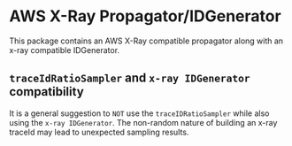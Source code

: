 # AWS X-Ray Propagator/IDGenerator

This package contains an AWS X-Ray compatible propagator along
with an x-ray compatible IDGenerator.

## `traceIdRatioSampler` and `x-ray IDGenerator` compatibility

It is a general suggestion to `NOT` use the `traceIDRatioSampler` while also
using the `x-ray IDGenerator`. The non-random nature of building an x-ray traceId
may lead to unexpected sampling results.
